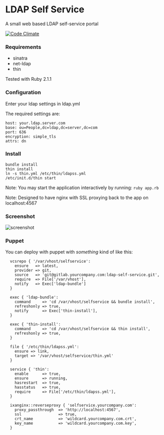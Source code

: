 LDAP Self Service
====

A small web based LDAP self-service portal

[![Code Climate](https://codeclimate.com/github/sammcj/LDAP-Self-Service/badges/gpa.svg)](https://codeclimate.com/github/sammcj/LDAP-Self-Service)

### Requirements

* sinatra
* net-ldap
* thin

Tested with Ruby 2.1.1

### Configuration

Enter your ldap settings in ldap.yml

The required settings are:

```
host: your.ldap.server.com
base: ou=People,dc=ldap,dc=server,dc=com
port: 636
encryption: simple_tls
attrs: dn
```

### Install

```
bundle install
thin install
ln -s thin.yml /etc/thin/ldapss.yml
/etc/init.d/thin start
```

Note: You may start the application interactively by running:
```ruby app.rb```

Note: Designed to have nginx with SSL proxying back to the app on localhost:4567

### Screenshot

![screenshot](https://cloud.githubusercontent.com/assets/862951/4314679/666fcfec-3ee4-11e4-825f-03dc2a6b1f6f.png)

### Puppet

You can deploy with puppet with *something* kind of like this:

```
  vcsrepo { '/var/vhost/selfservice':
    ensure   => latest,
    provider => git,
    source   => 'git@gitlab.yourcompany.com:ldap-self-service.git',
    require  => File['/var/vhost'],
    notify   => Exec['ldap-bundle']
  }

  exec { 'ldap-bundle':
    command     => 'cd /var/vhost/selfservice && bundle install',
    refreshonly => true,
    notify      => Exec['thin-install'],
  }

  exec { 'thin-install':
    command     => 'cd /var/vhost/selfservice && thin install',
    refreshonly => true,
  }

  file { '/etc/thin/ldapss.yml':
    ensure => link,
    target => '/var/vhost/selfservice/thin.yml'
  }

  service { 'thin':
    enable      => true,
    ensure      => running,
    hasrestart  => true,
    hasstatus   => true,
    require     => File['/etc/thin/ldapss.yml'],
  }

  ixanginx::reverseproxy { 'selfservice.yourcompany.com':
    proxy_passthrough  => 'http://localhost:4567',
    ssl                => true,
    crt_name           => 'wildcard.yourcompany.com.crt',
    key_name           => 'wildcard.yourcompany.com.key',
  }
```
